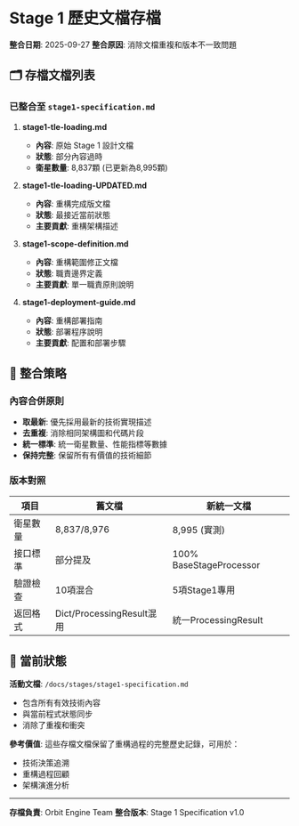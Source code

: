# Stage 1 歷史文檔存檔

**整合日期**: 2025-09-27
**整合原因**: 消除文檔重複和版本不一致問題

## 🗂️ 存檔文檔列表

### 已整合至 `stage1-specification.md`

1. **stage1-tle-loading.md**
   - **內容**: 原始 Stage 1 設計文檔
   - **狀態**: 部分內容過時
   - **衛星數量**: 8,837顆 (已更新為8,995顆)

2. **stage1-tle-loading-UPDATED.md**
   - **內容**: 重構完成版文檔
   - **狀態**: 最接近當前狀態
   - **主要貢獻**: 重構架構描述

3. **stage1-scope-definition.md**
   - **內容**: 重構範圍修正文檔
   - **狀態**: 職責邊界定義
   - **主要貢獻**: 單一職責原則說明

4. **stage1-deployment-guide.md**
   - **內容**: 重構部署指南
   - **狀態**: 部署程序說明
   - **主要貢獻**: 配置和部署步驟

## 🔄 整合策略

### 內容合併原則
- **取最新**: 優先採用最新的技術實現描述
- **去重複**: 消除相同架構圖和代碼片段
- **統一標準**: 統一衛星數量、性能指標等數據
- **保持完整**: 保留所有有價值的技術細節

### 版本對照
| 項目 | 舊文檔 | 新統一文檔 |
|------|--------|-----------|
| 衛星數量 | 8,837/8,976 | 8,995 (實測) |
| 接口標準 | 部分提及 | 100% BaseStageProcessor |
| 驗證檢查 | 10項混合 | 5項Stage1專用 |
| 返回格式 | Dict/ProcessingResult混用 | 統一ProcessingResult |

## 📍 當前狀態

**活動文檔**: `/docs/stages/stage1-specification.md`
- 包含所有有效技術內容
- 與當前程式狀態同步
- 消除了重複和衝突

**參考價值**: 這些存檔文檔保留了重構過程的完整歷史記錄，可用於：
- 技術決策追溯
- 重構過程回顧
- 架構演進分析

---
**存檔負責**: Orbit Engine Team
**整合版本**: Stage 1 Specification v1.0